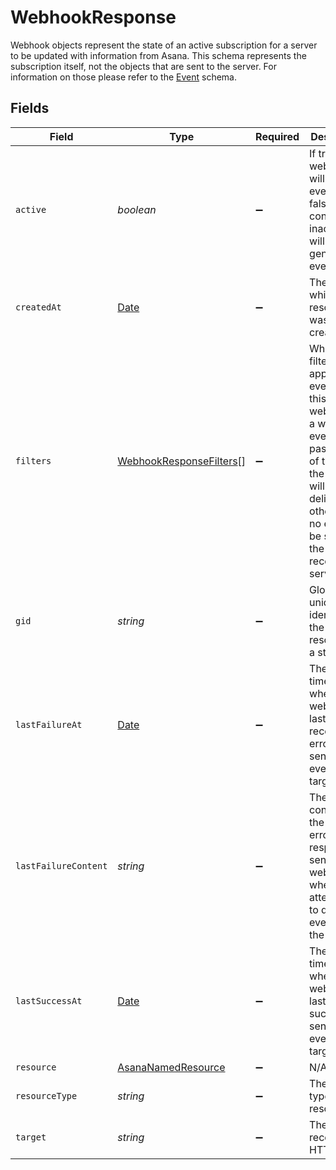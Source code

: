 # WebhookResponse

Webhook objects represent the state of an active subscription for a server to be updated with information from Asana. This schema represents the subscription itself, not the objects that are sent to the server. For information on those please refer to the [Event](/docs/tocS_Event) schema.


## Fields

| Field                                                                                                                                                                                         | Type                                                                                                                                                                                          | Required                                                                                                                                                                                      | Description                                                                                                                                                                                   | Example                                                                                                                                                                                       |
| --------------------------------------------------------------------------------------------------------------------------------------------------------------------------------------------- | --------------------------------------------------------------------------------------------------------------------------------------------------------------------------------------------- | --------------------------------------------------------------------------------------------------------------------------------------------------------------------------------------------- | --------------------------------------------------------------------------------------------------------------------------------------------------------------------------------------------- | --------------------------------------------------------------------------------------------------------------------------------------------------------------------------------------------- |
| `active`                                                                                                                                                                                      | *boolean*                                                                                                                                                                                     | :heavy_minus_sign:                                                                                                                                                                            | If true, the webhook will send events - if false it is considered inactive and will not generate events.                                                                                      | false                                                                                                                                                                                         |
| `createdAt`                                                                                                                                                                                   | [Date](https://developer.mozilla.org/en-US/docs/Web/JavaScript/Reference/Global_Objects/Date)                                                                                                 | :heavy_minus_sign:                                                                                                                                                                            | The time at which this resource was created.                                                                                                                                                  | 2012-02-22T02:06:58.147Z                                                                                                                                                                      |
| `filters`                                                                                                                                                                                     | [WebhookResponseFilters](../../models/shared/webhookresponsefilters.md)[]                                                                                                                     | :heavy_minus_sign:                                                                                                                                                                            | Whitelist of filters to apply to events from this webhook. If a webhook event passes any of the filters the event will be delivered; otherwise no event will be sent to the receiving server. |                                                                                                                                                                                               |
| `gid`                                                                                                                                                                                         | *string*                                                                                                                                                                                      | :heavy_minus_sign:                                                                                                                                                                            | Globally unique identifier of the resource, as a string.                                                                                                                                      | 12345                                                                                                                                                                                         |
| `lastFailureAt`                                                                                                                                                                               | [Date](https://developer.mozilla.org/en-US/docs/Web/JavaScript/Reference/Global_Objects/Date)                                                                                                 | :heavy_minus_sign:                                                                                                                                                                            | The timestamp when the webhook last received an error when sending an event to the target.                                                                                                    | 2012-02-22T02:06:58.147Z                                                                                                                                                                      |
| `lastFailureContent`                                                                                                                                                                          | *string*                                                                                                                                                                                      | :heavy_minus_sign:                                                                                                                                                                            | The contents of the last error response sent to the webhook when attempting to deliver events to the target.                                                                                  | 500 Server Error\n\nCould not complete the request                                                                                                                                            |
| `lastSuccessAt`                                                                                                                                                                               | [Date](https://developer.mozilla.org/en-US/docs/Web/JavaScript/Reference/Global_Objects/Date)                                                                                                 | :heavy_minus_sign:                                                                                                                                                                            | The timestamp when the webhook last successfully sent an event to the target.                                                                                                                 | 2012-02-22T02:06:58.147Z                                                                                                                                                                      |
| `resource`                                                                                                                                                                                    | [AsanaNamedResource](../../models/shared/asananamedresource.md)                                                                                                                               | :heavy_minus_sign:                                                                                                                                                                            | N/A                                                                                                                                                                                           |                                                                                                                                                                                               |
| `resourceType`                                                                                                                                                                                | *string*                                                                                                                                                                                      | :heavy_minus_sign:                                                                                                                                                                            | The base type of this resource.                                                                                                                                                               | task                                                                                                                                                                                          |
| `target`                                                                                                                                                                                      | *string*                                                                                                                                                                                      | :heavy_minus_sign:                                                                                                                                                                            | The URL to receive the HTTP POST.                                                                                                                                                             | https://example.com/receive-webhook/7654                                                                                                                                                      |